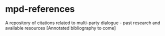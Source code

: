 # mpd-references
A repository of citations related to multi-party dialogue - past research and available resources
\[Annotated bibliography to come\]

